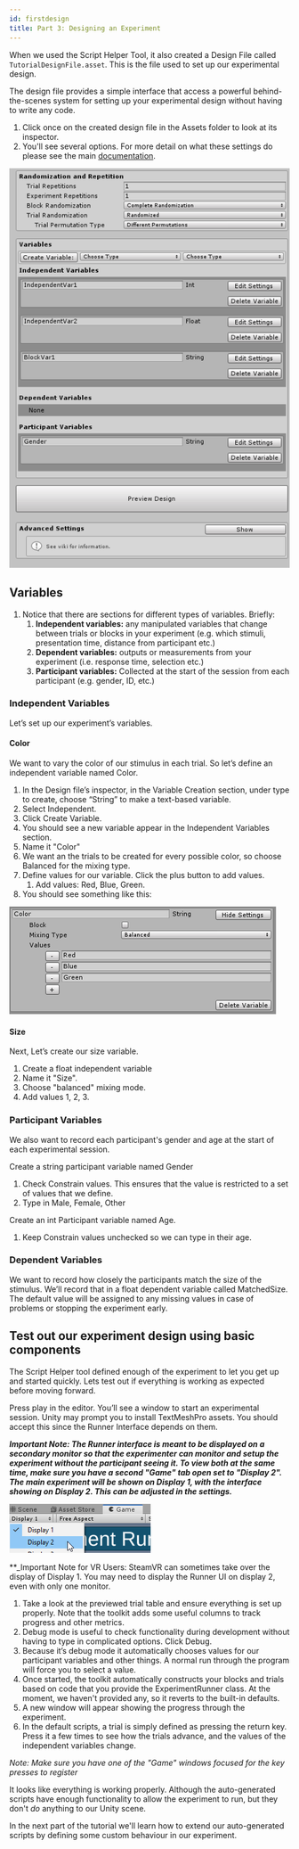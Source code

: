 ```yaml
---
id: firstdesign
title: Part 3: Designing an Experiment
---
```



When we used the Script Helper Tool, it also created a Design File called `TutorialDesignFile.asset`. This is the file used to set up our experimental design.

The design file provides a simple interface that access a powerful behind-the-scenes system for setting up your experimental design without having to write any code. 

1. Click once on the created design file in the Assets folder to look at its inspector. 
2. You'll see several options. For more detail on what these settings do please see the main [documentation](Home). 

![Design File Inspector](assets/Tutorials/DesignFile.png)

## Variables

1. Notice that there are sections for different types of variables. Briefly:
    1. **Independent variables:** any manipulated variables that change between trials or blocks in your experiment (e.g. which stimuli, presentation time, distance from participant etc.)
    2. **Dependent variables:** outputs or measurements from your experiment (i.e. response time, selection etc.)
    3. **Participant variables:** Collected at the start of the session from each participant (e.g. gender, ID, etc.)
    
    
### Independent Variables
    
Let’s set up our experiment’s variables. 

#### Color

We want to vary the color of our stimulus in each trial. So let’s define an independent variable named Color.

1. In the Design file’s inspector, in the Variable Creation section, under type to create, choose “String” to make a text-based variable.
2. Select Independent.
3. Click Create Variable.
4. You should see a new variable appear in the Independent Variables section.
5. Name it "Color"
6. We want an the trials to be created for every possible color, so choose Balanced for the mixing type.
7. Define values for our variable. Click the plus button to add values.
    1. Add values: Red, Blue, Green.
8. You should see something like this:
 
![Image of color variable](assets/Tutorials/ColorVariable.png)

#### Size

Next, Let’s create our size variable. 

1. Create a float independent variable
2. Name it "Size".
3. Choose "balanced" mixing mode.
4. Add values 1, 2, 3.

### Participant Variables

We also want to record each participant's gender and age at the start of each experimental session.

Create a string participant variable named Gender
1. Check Constrain values. This ensures that the value is restricted to a set of values that we define.
2. Type in Male, Female, Other

Create an int Participant variable named Age.
1. Keep Constrain values unchecked so we can type in their age.

### Dependent Variables

We want to record how closely the participants match the size of the stimulus. We’ll record that in a float dependent variable called MatchedSize. The default value will be assigned to any missing values in case of problems or stopping the experiment early.
 
## Test out our experiment design using basic components

The Script Helper tool defined enough of the experiment to let you get up and started quickly. Lets test out if everything is working as expected before moving forward.

Press play in the editor. You’ll see a window to start an experimental session. Unity may prompt you to install TextMeshPro assets. You should accept this since the Runner Interface depends on them.

**_Important Note: The Runner interface is meant to be displayed on a secondary monitor so that the experimenter can monitor and setup the experiment without the participant seeing it. To view both at the same time, make sure you have a second "Game" tab open set to "Display 2". The main experiment will be shown on Display 1, with the interface showing on Display 2. This can be adjusted in the settings._**

![Display Selection](assets/Tutorials/DisplaySelection.png)

**_Important Note for VR Users: SteamVR can sometimes take over the display of Display 1. You may need to display the Runner UI on display 2, even with only one monitor.


1. Take a look at the previewed trial table and ensure everything is set up properly. Note that the toolkit adds some useful columns to track progress and other metrics.
2. Debug mode is useful to check functionality during development without having to type in complicated options. Click Debug.
3. Because it’s debug mode it automatically chooses values for our participant variables and other things. A normal run through the program will force you to select a value. 
4. Once started, the toolkit automatically constructs your blocks and trials based on code that you provide the ExperimentRunner class. At the moment, we haven't provided any, so it reverts to the built-in defaults.
5. A new window will appear showing the progress through the experiment.
6. In the default scripts, a trial is simply defined as pressing the return key. Press it a few times to see how the trials advance, and the values of the independent variables change.  

_Note: Make sure you have one of the "Game" windows focused for the key presses to register_
 
It looks like everything is working properly. Although the auto-generated scripts have enough functionality to allow the experiment to run, but they don't _do_ anything to our Unity scene. 

In the next part of the tutorial we'll learn how to extend our auto-generated scripts by defining some custom behaviour in our experiment.